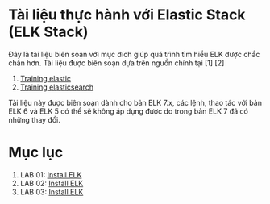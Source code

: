 # Tài liệu thực hành với Elastic Stack (ELK Stack)

Đây là tài liệu biên soạn với mục đích giúp quá trình tìm hiểu ELK được chắc chắn hơn. Tài liệu được biên soạn dựa trên nguồn chính tại [1] [2]
1. [Training elastic](https://github.com/jruels/elastic)
2. [Training elasticsearch](https://sundog-education.com/elasticsearch/)

Tài liệu này được biên soạn dành cho bản ELK 7.x, các lệnh, thao tác với bản ELK 6 và ELK 5 có thể sẽ không áp dụng được do trong bản ELK 7 đã có những thay đổi.


# Mục lục

1. LAB 01: [Install ELK](./lab01-install-elk.md)
2. LAB 02: [Install ELK](./lab01-install-elk.md)
3. LAB 03: [Install ELK](./lab01-install-elk.md)